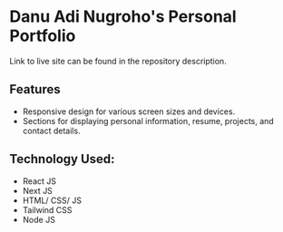 # Danu Adi Nugroho's Personal Portfolio
Link to live site can be found in the repository description.

## Features

- Responsive design for various screen sizes and devices.
- Sections for displaying personal information, resume, projects, and contact details.

## Technology Used:
- React JS
- Next JS
- HTML/ CSS/ JS
- Tailwind CSS
- Node JS